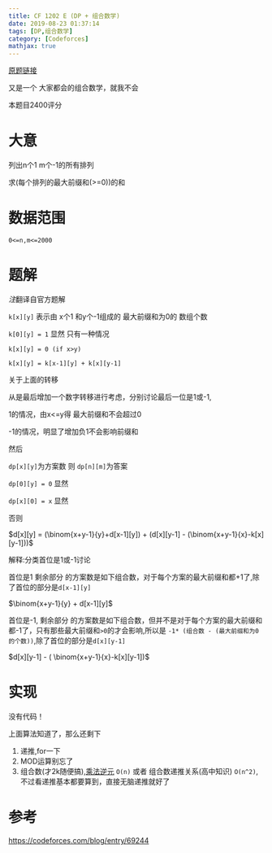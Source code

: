```yaml
---
title: CF 1202 E (DP + 组合数学)
date: 2019-08-23 01:37:14
tags: [DP,组合数学]
category: [Codeforces]
mathjax: true
---
```


[原题链接](https://codeforces.com/contest/1204/problem/E)

又是一个 大家都会的组合数学，就我不会

本题目2400评分

# 大意

列出n个1 m个-1的所有排列

求(每个排列的最大前缀和(>=0))的和

# 数据范围

`0<=n,m<=2000`

# 题解

*注*翻译自官方题解

`k[x][y]` 表示由 x个1 和y个-1组成的 最大前缀和为0的 数组个数

`k[0][y] = 1` 显然 只有一种情况

`k[x][y] = 0 (if x>y)`

`k[x][y] = k[x-1][y] + k[x][y-1]` 

关于上面的转移

从是最后增加一个数字转移进行考虑，分别讨论最后一位是1或-1,

1的情况，由x<=y得 最大前缀和不会超过0

-1的情况，明显了增加负1不会影响前缀和

然后

`dp[x][y]`为方案数 则 `dp[n][m]`为答案

`dp[0][y] = 0` 显然

`dp[x][0] = x` 显然

否则

$d[x][y] = (\binom{x+y-1}{y}+d[x-1][y]) + (d[x][y-1] - (\binom{x+y-1}{x}-k[x][y-1]))$

解释:分类首位是1或-1讨论

首位是1 剩余部分 的方案数是如下组合数，对于每个方案的最大前缀和都+1了,除了首位的部分是`d[x-1][y]`

$\binom{x+y-1}{y} + d[x-1][y]$

首位是-1, 剩余部分 的方案数是如下组合数，但并不是对于每个方案的最大前缀和都-1了，只有那些最大前缀和`>0`的才会影响,所以是 `-1* (组合数 - (最大前缀和为0的个数))`,除了首位的部分是`d[x][y-1]`

$d[x][y-1] - ( \binom{x+y-1}{x}-k[x][y-1])$

# 实现

没有代码！

上面算法知道了，那么还剩下

1. 递推,for一下
2. MOD运算别忘了
3. 组合数(才2k随便搞),[乘法逆元](http://yexiaorain.github.io/Blog/2018-12-30-invmul/) `O(n)` 或者 组合数递推关系(高中知识) `O(n^2)`,不过看递推基本都要算到，直接无脑递推就好了

# 参考

https://codeforces.com/blog/entry/69244
